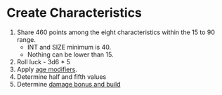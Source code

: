 <!-- TITLE: Character Creation -->
<!-- SUBTITLE: Steps -->

# Create Characteristics
1. Share 460 points among the eight characteristics within the 15 to 90 range. 
	* INT and SIZE minimum is 40.
	* Nothing can be lower than 15.
2. Roll luck - 3d6 * 5
3. Apply  [age modifiers](/investigator-age).
4. Determine half and fifth values
5. Determine [damage bonus and build](damage-bonus-build)
